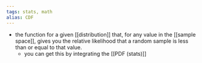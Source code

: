 ```yaml
---
tags: stats, math
alias: CDF
---
```


- the function for a given [[distribution]] that, for any value in the [[sample space]], gives you the relative likelihood that a random sample is less than or equal to that value.
	- you can get this by integrating the [[PDF (stats)]]